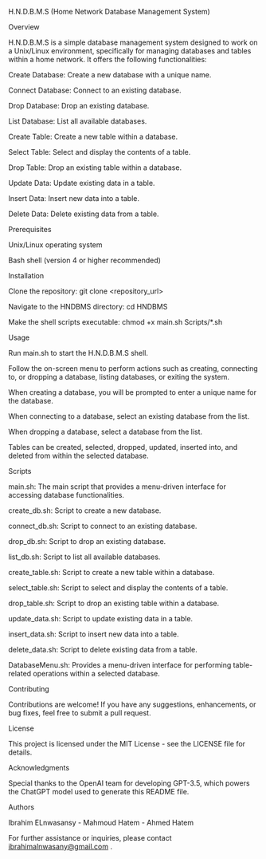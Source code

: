 H.N.D.B.M.S (Home Network Database Management System)

Overview

H.N.D.B.M.S is a simple database management system designed to work on a Unix/Linux environment, specifically for managing databases and tables within a home network. It offers the following functionalities:

Create Database: Create a new database with a unique name.

Connect Database: Connect to an existing database.

Drop Database: Drop an existing database.

List Database: List all available databases.

Create Table: Create a new table within a database.

Select Table: Select and display the contents of a table.

Drop Table: Drop an existing table within a database.

Update Data: Update existing data in a table.

Insert Data: Insert new data into a table.

Delete Data: Delete existing data from a table.

Prerequisites

Unix/Linux operating system

Bash shell (version 4 or higher recommended)

Installation

Clone the repository: git clone <repository_url>


Navigate to the HNDBMS directory: cd HNDBMS

Make the shell scripts executable: chmod +x main.sh Scripts/*.sh

Usage

Run main.sh to start the H.N.D.B.M.S shell.

Follow the on-screen menu to perform actions such as creating, connecting to, or dropping a database, listing databases, or exiting the system.

When creating a database, you will be prompted to enter a unique name for the database.

When connecting to a database, select an existing database from the list.

When dropping a database, select a database from the list.

Tables can be created, selected, dropped, updated, inserted into, and deleted from within the selected database.


Scripts



main.sh: The main script that provides a menu-driven interface for accessing database functionalities.

create_db.sh: Script to create a new database.

connect_db.sh: Script to connect to an existing database.

drop_db.sh: Script to drop an existing database.

list_db.sh: Script to list all available databases.

create_table.sh: Script to create a new table within a database.

select_table.sh: Script to select and display the contents of a table.

drop_table.sh: Script to drop an existing table within a database.

update_data.sh: Script to update existing data in a table.

insert_data.sh: Script to insert new data into a table.

delete_data.sh: Script to delete existing data from a table.

DatabaseMenu.sh: Provides a menu-driven interface for performing table-related operations within a selected database.

Contributing

Contributions are welcome! If you have any suggestions, enhancements, or bug fixes, feel free to submit a pull request.





License







This project is licensed under the MIT License - see the LICENSE file for details.



Acknowledgments


Special thanks to the OpenAI team for developing GPT-3.5, which powers the ChatGPT model used to generate this README file.

Authors

Ibrahim ELnwasansy - Mahmoud Hatem - Ahmed Hatem

For further assistance or inquiries, please contact ibrahimalnwasany@gmail.com .
